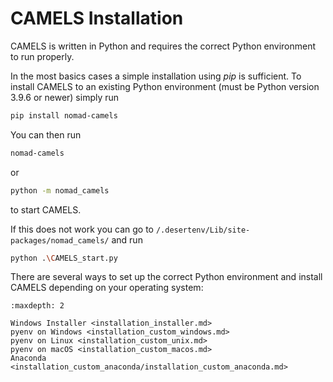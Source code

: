 # CAMELS Installation

CAMELS is written in Python and requires the correct Python environment to run properly.

In the most basics cases a simple installation using _pip_ is sufficient. To install CAMELS to an existing Python environment (must be Python version 3.9.6 or newer) simply run

```bash
pip install nomad-camels
```

You can then run 

```bash
nomad-camels
```

 or  

```bash
python -m nomad_camels
```

to start CAMELS.

If this does not work you can go to `/.desertenv/Lib/site-packages/nomad_camels/` and run

```bash
python .\CAMELS_start.py
```


There are several ways to set up the correct Python environment and install CAMELS depending on your operating system:
```{toctree}
:maxdepth: 2

Windows Installer <installation_installer.md>
pyenv on Windows <installation_custom_windows.md>
pyenv on Linux <installation_custom_unix.md>
pyenv on macOS <installation_custom_macos.md>
Anaconda <installation_custom_anaconda/installation_custom_anaconda.md>
```
